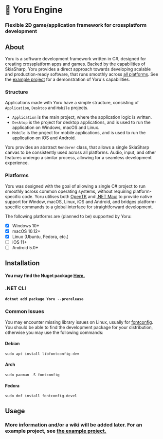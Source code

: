 # 🌙 Yoru Engine

### Flexible 2D game/application framework for crossplatform development

## About

Yoru is a software development framework written in C#, designed for creating crossplatform apps and games. Backed by the capabilities of SkiaSharp, Yoru provides a direct approach towards developing scalable and production-ready software, that runs smoothly across [all platforms](#platforms). See the [example project](Yoru.Example/Program.cs) for a demonstration of Yoru's capabilities.

### Structure

Applications made with Yoru have a simple structure, consisting of `Application`, `Desktop` and `Mobile` projects.

- `Application` is the main project, where the application logic is written.
- `Desktop` is the project for desktop applications, and is used to run the application on Windows, macOS and Linux.
- `Mobile` is the project for mobile applications, and is used to run the application on iOS and Android.

Yoru provides an abstract `Renderer` class, that allows a single SkiaSharp canvas to be consistently used across all platforms. Audio, input, and other features undergo a similar process, allowing for a seamless development experience.

### Platforms

Yoru was designed with the goal of allowing a single C# project to run smoothly across common operating systems, without requiring platform-specific code. Yoru utilises both [OpenTK](https://opentk.net/) and [.NET Maui](https://dotnet.microsoft.com/en-us/apps/maui) to provide native support for Window, macOS, Linux, iOS and Android, and bridges platform-specific commands to a global interface for straightforward development.

The following platforms are (planned to be) supported by Yoru:

- [x] Windows 10+
- [x] macOS 10.12+
- [x] Linux (Ubuntu, Fedora, etc.)
- [ ] iOS 11+
- [ ] Android 5.0+

## Installation

#### You may find the Nuget package [Here.](https://www.nuget.org/packages/Yoru)

### .NET CLI

<h4><code>dotnet add package Yoru --prerelease</code></h4>

### Common Issues

You may encounter missing library issues on Linux, usually for [fontconfig](https://www.freedesktop.org/wiki/Software/fontconfig/). You should be able to find the development package for your distribution, otherwise you may use the following commands:

#### Debian
`sudo apt install libfontconfig-dev`

#### Arch
`sudo pacman -S fontconfig`

#### Fedora
`sudo dnf install fontconfig-devel`

## Usage

### More information and/or a wiki will be added later. For an example project, see [the example project.](Yoru.Example/Program.cs)
